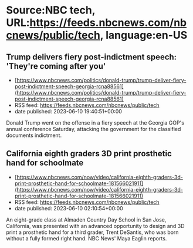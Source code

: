 # Source:NBC tech, URL:https://feeds.nbcnews.com/nbcnews/public/tech, language:en-US

## Trump delivers fiery post-indictment speech: 'They're coming after you'
 - [https://www.nbcnews.com/politics/donald-trump/trump-deliver-fiery-post-indictment-speech-georgia-rcna88561](https://www.nbcnews.com/politics/donald-trump/trump-deliver-fiery-post-indictment-speech-georgia-rcna88561)
 - RSS feed: https://feeds.nbcnews.com/nbcnews/public/tech
 - date published: 2023-06-10 19:40:51+00:00

Donald Trump went on the offense in a fiery speech at the Georgia GOP's annual conference Saturday, attacking the government for the classified documents indictment.

## California eighth graders 3D print prosthetic hand for schoolmate
 - [https://www.nbcnews.com/now/video/california-eighth-graders-3d-print-prosthetic-hand-for-schoolmate-181566021911](https://www.nbcnews.com/now/video/california-eighth-graders-3d-print-prosthetic-hand-for-schoolmate-181566021911)
 - RSS feed: https://feeds.nbcnews.com/nbcnews/public/tech
 - date published: 2023-06-10 02:10:54+00:00

An eight-grade class at Almaden Country Day School in San Jose, California, was presented with an advanced opportunity to design and 3D print a prosthetic hand for a third grader, Trent DeSantis, who was born without a fully formed right hand. NBC News' Maya Eaglin reports.

